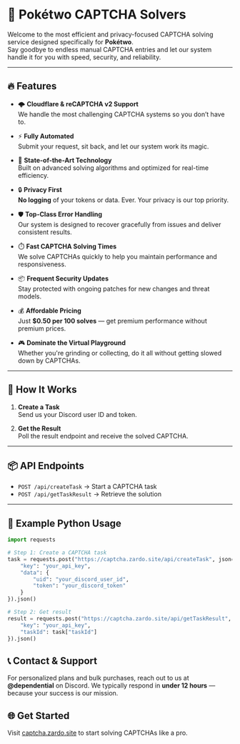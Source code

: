 # 🧠 Pokétwo CAPTCHA Solvers

Welcome to the most efficient and privacy-focused CAPTCHA solving service designed specifically for **Pokétwo**.  
Say goodbye to endless manual CAPTCHA entries and let our system handle it for you with speed, security, and reliability.

---

## 🔥 Features

- 🌩️ **Cloudflare & reCAPTCHA v2 Support**  
  We handle the most challenging CAPTCHA systems so you don’t have to.

- ⚡ **Fully Automated**  
  Submit your request, sit back, and let our system work its magic.

- 🧪 **State-of-the-Art Technology**  
  Built on advanced solving algorithms and optimized for real-time efficiency.

- 🔒 **Privacy First**  
  **No logging** of your tokens or data. Ever. Your privacy is our top priority.

- 🛡️ **Top-Class Error Handling**  
  Our system is designed to recover gracefully from issues and deliver consistent results.

- ⏱️ **Fast CAPTCHA Solving Times**  
  We solve CAPTCHAs quickly to help you maintain performance and responsiveness.

- 📦 **Frequent Security Updates**  
  Stay protected with ongoing patches for new changes and threat models.

- 💰 **Affordable Pricing**  
  Just **$0.50 per 100 solves** — get premium performance without premium prices.

- 🎮 **Dominate the Virtual Playground**  
  Whether you're grinding or collecting, do it all without getting slowed down by CAPTCHAs.

---

## 🚀 How It Works

1. **Create a Task**  
   Send us your Discord user ID and token.

2. **Get the Result**  
   Poll the result endpoint and receive the solved CAPTCHA.

---

## 📦 API Endpoints

- `POST /api/createTask` → Start a CAPTCHA task  
- `POST /api/getTaskResult` → Retrieve the solution

---

## 📜 Example Python Usage

```python
import requests

# Step 1: Create a CAPTCHA task
task = requests.post("https://captcha.zardo.site/api/createTask", json={
    "key": "your_api_key",
    "data": {
        "uid": "your_discord_user_id",
        "token": "your_discord_token"
    }
}).json()

# Step 2: Get result
result = requests.post("https://captcha.zardo.site/api/getTaskResult", json={
    "key": "your_api_key",
    "taskId": task["taskId"]
}).json()
```

## 📞 Contact & Support

For personalized plans and bulk purchases, reach out to us at **@dependential** on Discord.
We typically respond in **under 12 hours** — because your success is our mission.

## 🌐 Get Started

Visit [captcha.zardo.site](https://captcha.zardo.site) to start solving CAPTCHAs like a pro.
